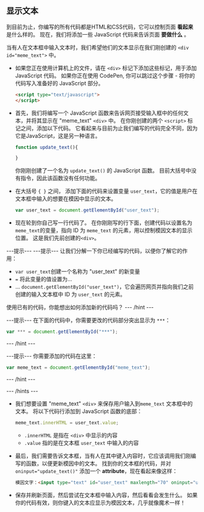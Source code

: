 ## 显示文本

到目前为止，你编写的所有代码都是HTML和CSS代码，它可以控制页面 **看起来** 是什么样的。 现在，我们将添加一些 JavaScript 代码来告诉页面 **要做什么** 。

当有人在文本框中输入文本时，我们希望他们的文本显示在我们刚创建的 `<div id="meme_text">` 中。

- 如果您正在使用计算机上的文件，请在 `<div>` 标记下添加这些标记，用于添加 JavaScript 代码。 如果你正在使用 CodePen, 你可以跳过这个步骤 - 将你的代码写入准备好的 JavaScript 部分。

  ```html
  <script type="text/javascript">
  </script>
  ```

- 首先，我们将编写一个 JavaScript 函数来告诉网页接受输入框中的任何文本，并将其显示在 "meme_text" `<div>` 中。 在你刚创建的两个 `<script>` 标记之间，添加以下代码。 它看起来与目前为止我们编写的代码完全不同，因为它是JavaScript，这是另一种语言。

  ```JavaScript
  function update_text(){

  }
  ```

  你刚刚创建了一个名为 `update_text()` 的 JavaScript 函数。 目前大括号中没有指令，因此该函数没有任何功能。

- 在大括号 `{ }` 之间， 添加下面的代码来设置变量 `user_text`，它的值是用户在文本框中输入的想要在模因中显示的文本。

  ```JavaScript
  var user_text = document.getElementById("user_text");
  ```

- 现在轮到你自己写一行代码了。 在你刚刚写的行下面，创建代码以设置名为 `meme_text`的变量，指向 ID 为 `meme_text` 的元素，用以控制模因文本的显示位置。 这是我们先前创建的`<div>`。

---提示--- ---提示--- 让我们分解一下你已经编写的代码，以便你了解它的作用：

* `var user_text`创建一个名称为 "user_text" 的新变量
* `=` 将此变量的值设置为...
* ... `document.getElementById("user_text")`，它会遍历网页并指向我们之前创建的输入文本框中 ID 为 `user_text` 的元素。

使用已有的代码，你能想出如何添加新的代码吗？
--- /hint ---


---提示--- 在下面的代码中，你需要更改的代码部分突出显示为 `***`：
```JavaScript
var *** = document.getElementById("***");
```
--- /hint ---

---提示--- 你需要添加的代码在这里：

```JavaScript
var meme_text = document.getElementById("meme_text");
```
--- /hint ---

--- /hints ---


- 我们想要设置 "meme_text" `<div>` 来保存用户输入到`meme_text` 文本框中的文本。 将以下代码行添加到 JavaScript 函数的底部：

  ``` JavaScript
  meme_text.innerHTML = user_text.value;
  ```

  * `.innerHTML` 是指在 `<div>` 中显示的内容
  * `.value` 指的是在文本框 `user_text` 中输入的内容

- 最后，我们需要告诉文本框，当有人在其中键入内容时，它应该调用我们刚编写的函数，以便更新模因中的文本。 找到你的文本框的代码，并对`oninput="update_text()"` 添加一个 **attribute**，现在看起来像这样：

  ```html
  模因文字：<input type="text" id="user_text" maxlength="70" oninput="update_text()"><p>
  ```

 - 保存并刷新页面，然后尝试在文本框中输入内容，然后看看会发生什么。 如果你的代码有效，则你键入的文本应显示为模因文本，几乎就像魔术一样！
